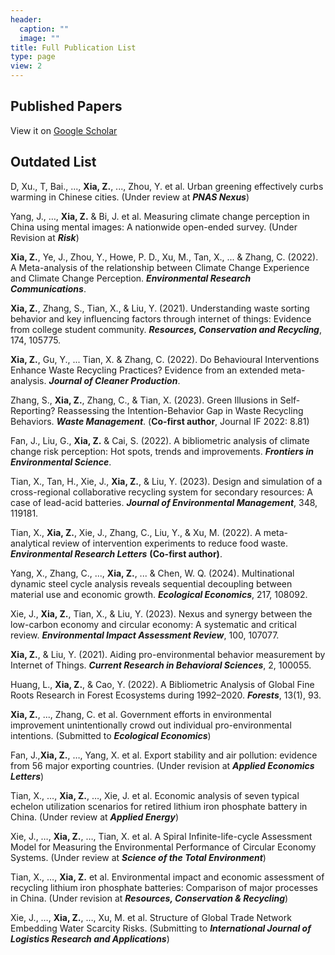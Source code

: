 ```yaml
---
header:
  caption: ""
  image: ""
title: Full Publication List
type: page
view: 2
---
```


## Published Papers

View it on [Google Scholar](https://scholar.google.com/citations?user=dyNjCrIAAAAJ&hl=en&oi=ao)

## Outdated List

D, Xu., T, Bai., ..., **Xia, Z.**, ..., Zhou, Y. et al. Urban greening effectively curbs warming in Chinese cities. (Under review at ***PNAS Nexus***)

Yang, J., …, **Xia, Z.** & Bi, J. et al. Measuring climate change perception in China using mental images: A nationwide open-ended survey. (Under Revision at ***Risk***)

**Xia, Z.**, Ye, J., Zhou, Y., Howe, P. D., Xu, M., Tan, X., ... & Zhang, C. (2022). A Meta-analysis of the relationship between Climate Change Experience and Climate Change Perception. ***Environmental Research Communications***.

**Xia, Z.**, Zhang, S., Tian, X., & Liu, Y. (2021). Understanding waste sorting behavior and key influencing factors through internet of things: Evidence from college student community. ***Resources, Conservation and Recycling***, 174, 105775. 

**Xia, Z.**, Gu, Y., ... Tian, X. & Zhang, C. (2022). Do Behavioural Interventions Enhance Waste Recycling Practices?  Evidence from an extended meta-analysis. ***Journal of Cleaner Production***.

Zhang, S., **Xia, Z.**, Zhang, C., & Tian, X. (2023). Green Illusions in Self-Reporting? Reassessing the Intention-Behavior Gap in Waste Recycling Behaviors. ***Waste Management***. (**Co-first author**, Journal IF 2022: 8.81)

Fan, J., Liu, G., **Xia, Z.** & Cai, S. (2022). A bibliometric analysis of climate change risk perception: Hot spots, trends and improvements. ***Frontiers in Environmental Science***.

Tian, X., Tan, H., Xie, J., **Xia, Z.**, & Liu, Y. (2023). Design and simulation of a cross-regional collaborative recycling system for secondary resources: A case of lead-acid batteries. ***Journal of Environmental Management***, 348, 119181.

Tian, X., **Xia, Z.**, Xie, J., Zhang, C., Liu, Y., & Xu, M. (2022). A meta-analytical review of intervention experiments to reduce food waste. ***Environmental Research Letters*** **(Co-first author)**.

Yang, X., Zhang, C., ..., **Xia, Z.**, ... & Chen, W. Q. (2024). Multinational dynamic steel cycle analysis reveals sequential decoupling between material use and economic growth. ***Ecological Economics***, 217, 108092.

Xie, J., **Xia, Z.**, Tian, X., & Liu, Y. (2023). Nexus and synergy between the low-carbon economy and circular economy: A systematic and critical review. ***Environmental Impact Assessment Review***, 100, 107077.

**Xia, Z.**, & Liu, Y. (2021). Aiding pro-environmental behavior measurement by Internet of Things. ***Current Research in Behavioral Sciences***, 2, 100055.

Huang, L., **Xia, Z.**, & Cao, Y. (2022). A Bibliometric Analysis of Global Fine Roots Research in Forest Ecosystems during 1992–2020. ***Forests***, 13(1), 93.

**Xia, Z.**, ..., Zhang, C. et al. Government efforts in environmental improvement unintentionally crowd out individual pro-environmental intentions. (Submitted to ***Ecological Economics***)

Fan, J.,**Xia, Z.**, …, Yang, X. et al. Export stability and air pollution: evidence from 56 major exporting countries. (Under revision at ***Applied Economics Letters***)

Tian, X., …, **Xia, Z.**, …, Xie, J. et al. Economic analysis of seven typical echelon utilization scenarios for retired lithium iron phosphate battery in China. (Under review at ***Applied Energy***)

Xie, J., …, **Xia, Z.**, …, Tian, X. et al. A Spiral Infinite-life-cycle Assessment Model for Measuring the Environmental Performance of Circular Economy Systems. (Under review at ***Science of the Total Environment***)

Tian, X., …, **Xia, Z.** et al. Environmental impact and economic assessment of recycling lithium iron phosphate batteries: Comparison of major processes in China. (Under revision at ***Resources, Conservation & Recycling***)

Xie, J., …, **Xia, Z.**, …, Xu, M. et al. Structure of Global Trade Network Embedding Water Scarcity Risks. (Submitting to ***International Journal of Logistics Research and Applications***)

